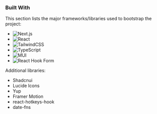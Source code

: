 ### Built With

This section lists the major frameworks/libraries used to bootstrap the project:

- ![Next.js](https://img.shields.io/badge/Next.js-000000?style=for-the-badge&logo=nextdotjs&logoColor=white)
- ![React](https://img.shields.io/badge/React-20232A?style=for-the-badge&logo=react&logoColor=61DAFB)
- ![TailwindCSS](https://img.shields.io/badge/Tailwind_CSS-38B2AC?style=for-the-badge&logo=tailwind-css&logoColor=white)
- ![TypeScript](https://img.shields.io/badge/TypeScript-007ACC?style=for-the-badge&logo=typescript&logoColor=white)
- ![MUI](https://img.shields.io/badge/Material--UI-0081CB?style=for-the-badge&logo=material-ui&logoColor=white)
- ![React Hook Form](https://img.shields.io/badge/React%20Hook%20Form-EC5990?style=for-the-badge&logo=reacthookform&logoColor=white)

Additional libraries:
- Shadcnui
- Lucide Icons
- Yup
- Framer Motion
- react-hotkeys-hook
- date-fns